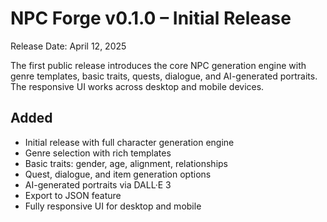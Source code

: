 # NPC Forge v0.1.0 – Initial Release

Release Date: April 12, 2025

The first public release introduces the core NPC generation engine with genre templates, basic traits, quests, dialogue, and AI-generated portraits. The responsive UI works across desktop and mobile devices.

## Added
- Initial release with full character generation engine
- Genre selection with rich templates
- Basic traits: gender, age, alignment, relationships
- Quest, dialogue, and item generation options
- AI-generated portraits via DALL·E 3
- Export to JSON feature
- Fully responsive UI for desktop and mobile